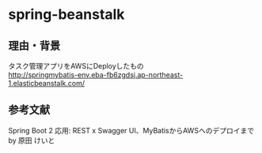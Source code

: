 # spring-beanstalk
## 理由・背景
タスク管理アプリをAWSにDeployしたもの  
http://springmybatis-env.eba-fb6zgdsj.ap-northeast-1.elasticbeanstalk.com/


## 参考文献  
Spring Boot 2 応用: REST x Swagger UI、MyBatisからAWSへのデプロイまで  
by 原田 けいと


